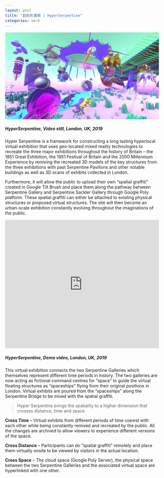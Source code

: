 ```yaml
---
layout: post
title: "超蛇形畫廊 | HyperSerpentine"
categories: work
---
```

[![image alt](/assets/hyper-serpentine/2.jpg "HyperSerpentine, Video still, London, UK, 2019")](/work/2019/02/25/hyper-serpentine.html)
##### _HyperSerpentine, Video still, London, UK, 2019_

Hyper Serpentine is a framework for constructing a long lasting hyperlocal virtual exhibition that uses geo-located mixed reality technologies to recreate the three major exhibitions throughout the history of Britain – the 1851 Great Exhibition, the 1951 Festival of Britain and the 2000 Millennium Experience by remixing the recreated 3D models of the key structures from the three exhibitions with past Serpentine Pavilions and other notable buildings as well as 3D scans of exhibits collected in London. 

Furthermore, it will allow the public to upload their own “spatial graffiti” created in Google Tilt Brush and place them along the pathway between Serpentine Gallery and Serpentine Sackler Gallery through Google Poly platform. These spatial graffiti can either be attached to existing physical structures or proposed virtual structures. The site will then become an urban-scale exhibition constantly evolving throughout the imaginations of the public.

<iframe src="https://player.vimeo.com/video/319232605?color=fcabfc&amp;title=0&amp;byline=0&amp;portrait=0" width="100%" height="420" frameborder="0" allow="autoplay; fullscreen" allowfullscreen></iframe>

##### _HyperSerpentine, Demo video, London, UK, 2019_

This virtual exhibition connects the two Serpentine Galleries which themselves represent different time periods in history. The two galleries are now acting as fictional command centres for “space” to guide the virtual floating structures as “spaceships” flying from their original positions in London. Virtual exhibits are poured from the “spaceships” along the Serpentine Bridge to be mixed with the spatial graffiti.

>Hyper Serpentine brings the spatiality to a higher dimension that crosses distance, time and space

**Cross Time** – Virtual exhibits from different periods of time coexist with each other while being constantly remixed and recreated by the public. All the changes are archived to allow viewers to experience different versions of the space.

**Cross Distance** – Participants can do “spatial graffiti” remotely and place them virtually onsite to be viewed by visitors in the actual location. 

**Cross Space** – The cloud space (Google Poly Server), the physical space between the two Serpentine Galleries and the associated virtual space are hyperlinked with one other.

